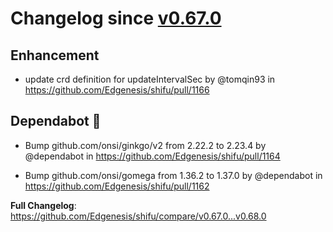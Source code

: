 

# Changelog since [v0.67.0](https://github.com/Edgenesis/shifu/releases/tag/v0.67.0)

## Enhancement

- update crd definition for updateIntervalSec by @tomqin93 in https://github.com/Edgenesis/shifu/pull/1166

## Dependabot 🤖

- Bump github.com/onsi/ginkgo/v2 from 2.22.2 to 2.23.4 by @dependabot in https://github.com/Edgenesis/shifu/pull/1164

- Bump github.com/onsi/gomega from 1.36.2 to 1.37.0 by @dependabot in https://github.com/Edgenesis/shifu/pull/1162

**Full Changelog**: https://github.com/Edgenesis/shifu/compare/v0.67.0...v0.68.0

